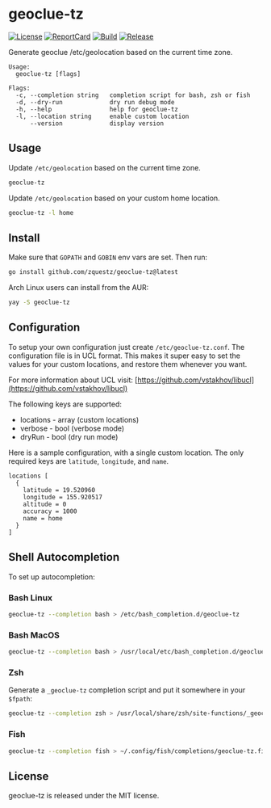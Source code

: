 # geoclue-tz

[![License][License-Image]][License-URL] [![ReportCard][ReportCard-Image]][ReportCard-URL] [![Build][Build-Status-Image]][Build-Status-URL] [![Release][Release-Image]][Release-URL]

Generate geoclue /etc/geolocation based on the current time zone.

```text
Usage:
  geoclue-tz [flags]

Flags:
  -c, --completion string   completion script for bash, zsh or fish
  -d, --dry-run             dry run debug mode
  -h, --help                help for geoclue-tz
  -l, --location string     enable custom location
      --version             display version
```

## Usage

Update `/etc/geolocation` based on the current time zone.

```zsh
geoclue-tz
```

Update `/etc/geolocation` based on your custom home location.

```zsh
geoclue-tz -l home
```

## Install

Make sure that `GOPATH` and `GOBIN` env vars are set. Then run:

```zsh
go install github.com/zquestz/geoclue-tz@latest
```

Arch Linux users can install from the AUR:

```zsh
yay -S geoclue-tz
```

## Configuration

To setup your own configuration just create `/etc/geoclue-tz.conf`. The configuration file is in UCL format. This makes it super easy to set the values for your custom locations, and restore them whenever you want.

For more information about UCL visit:
[https://github.com/vstakhov/libucl](https://github.com/vstakhov/libucl)

The following keys are supported:

* locations - array (custom locations)
* verbose - bool (verbose mode)
* dryRun - bool (dry run mode)

Here is a sample configuration, with a single custom location. The only required keys are `latitude`, `longitude`, and `name`.

```text
locations [
  {
    latitude = 19.520960
    longitude = 155.920517
    altitude = 0
    accuracy = 1000
    name = home
  }
]
```

## Shell Autocompletion

To set up autocompletion:

### Bash Linux

```zsh
geoclue-tz --completion bash > /etc/bash_completion.d/geoclue-tz
```

### Bash MacOS

```zsh
geoclue-tz --completion bash > /usr/local/etc/bash_completion.d/geoclue-tz
```

### Zsh

Generate a `_geoclue-tz` completion script and put it somewhere in your `$fpath`:

```zsh
geoclue-tz --completion zsh > /usr/local/share/zsh/site-functions/_geoclue-tz
```

### Fish

```zsh
geoclue-tz --completion fish > ~/.config/fish/completions/geoclue-tz.fish
```

## License

geoclue-tz is released under the MIT license.

[License-URL]: http://opensource.org/licenses/MIT
[License-Image]: https://img.shields.io/npm/l/express.svg
[ReportCard-URL]: http://goreportcard.com/report/zquestz/geoclue-tz
[ReportCard-Image]: https://goreportcard.com/badge/github.com/zquestz/geoclue-tz
[Build-Status-URL]: https://app.travis-ci.com/github/zquestz/geoclue-tz
[Build-Status-Image]: https://app.travis-ci.com/zquestz/geoclue-tz.svg?branch=main
[Release-URL]: https://github.com/zquestz/geoclue-tz/releases/tag/v1.0.0
[Release-Image]: http://img.shields.io/badge/geoclue-tz-v1.0.0-1eb0fc.svg
